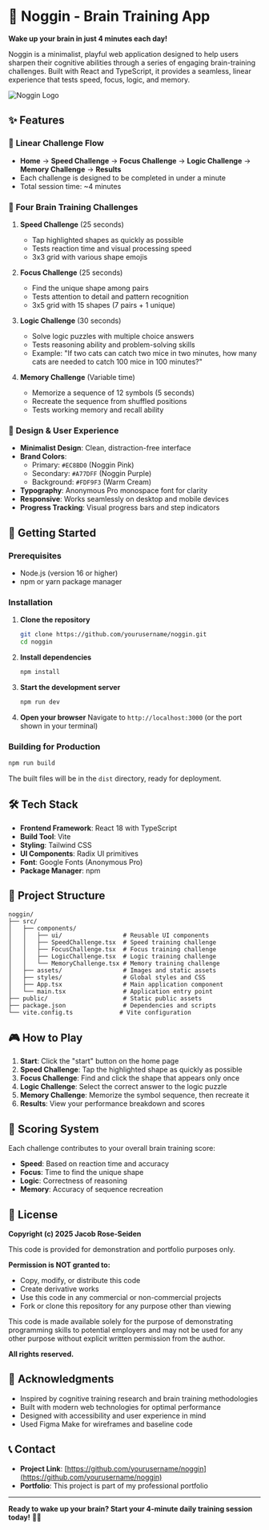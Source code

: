 # 🧠 Noggin - Brain Training App

**Wake up your brain in just 4 minutes each day!**

Noggin is a minimalist, playful web application designed to help users sharpen their cognitive abilities through a series of engaging brain-training challenges. Built with React and TypeScript, it provides a seamless, linear experience that tests speed, focus, logic, and memory.

![Noggin Logo](src/assets/ad58094748433b4de87596d819146b9da22d2517.png)

## ✨ Features

### 🎯 **Linear Challenge Flow**

- **Home** → **Speed Challenge** → **Focus Challenge** → **Logic Challenge** → **Memory Challenge** → **Results**
- Each challenge is designed to be completed in under a minute
- Total session time: ~4 minutes

### 🧩 **Four Brain Training Challenges**

1. **Speed Challenge** (25 seconds)

   - Tap highlighted shapes as quickly as possible
   - Tests reaction time and visual processing speed
   - 3x3 grid with various shape emojis

2. **Focus Challenge** (25 seconds)

   - Find the unique shape among pairs
   - Tests attention to detail and pattern recognition
   - 3x5 grid with 15 shapes (7 pairs + 1 unique)

3. **Logic Challenge** (30 seconds)

   - Solve logic puzzles with multiple choice answers
   - Tests reasoning ability and problem-solving skills
   - Example: "If two cats can catch two mice in two minutes, how many cats are needed to catch 100 mice in 100 minutes?"

4. **Memory Challenge** (Variable time)
   - Memorize a sequence of 12 symbols (5 seconds)
   - Recreate the sequence from shuffled positions
   - Tests working memory and recall ability

### 🎨 **Design & User Experience**

- **Minimalist Design**: Clean, distraction-free interface
- **Brand Colors**:
  - Primary: `#EC8BD0` (Noggin Pink)
  - Secondary: `#A77DFF` (Noggin Purple)
  - Background: `#FDF9F3` (Warm Cream)
- **Typography**: Anonymous Pro monospace font for clarity
- **Responsive**: Works seamlessly on desktop and mobile devices
- **Progress Tracking**: Visual progress bars and step indicators

## 🚀 Getting Started

### Prerequisites

- Node.js (version 16 or higher)
- npm or yarn package manager

### Installation

1. **Clone the repository**

   ```bash
   git clone https://github.com/yourusername/noggin.git
   cd noggin
   ```

2. **Install dependencies**

   ```bash
   npm install
   ```

3. **Start the development server**

   ```bash
   npm run dev
   ```

4. **Open your browser**
   Navigate to `http://localhost:3000` (or the port shown in your terminal)

### Building for Production

```bash
npm run build
```

The built files will be in the `dist` directory, ready for deployment.

## 🛠️ Tech Stack

- **Frontend Framework**: React 18 with TypeScript
- **Build Tool**: Vite
- **Styling**: Tailwind CSS
- **UI Components**: Radix UI primitives
- **Font**: Google Fonts (Anonymous Pro)
- **Package Manager**: npm

## 📁 Project Structure

```
noggin/
├── src/
│   ├── components/
│   │   ├── ui/                 # Reusable UI components
│   │   ├── SpeedChallenge.tsx  # Speed training challenge
│   │   ├── FocusChallenge.tsx  # Focus training challenge
│   │   ├── LogicChallenge.tsx  # Logic training challenge
│   │   └── MemoryChallenge.tsx # Memory training challenge
│   ├── assets/                 # Images and static assets
│   ├── styles/                 # Global styles and CSS
│   ├── App.tsx                 # Main application component
│   └── main.tsx                # Application entry point
├── public/                     # Static public assets
├── package.json                # Dependencies and scripts
└── vite.config.ts             # Vite configuration
```

## 🎮 How to Play

1. **Start**: Click the "start" button on the home page
2. **Speed Challenge**: Tap the highlighted shape as quickly as possible
3. **Focus Challenge**: Find and click the shape that appears only once
4. **Logic Challenge**: Select the correct answer to the logic puzzle
5. **Memory Challenge**: Memorize the symbol sequence, then recreate it
6. **Results**: View your performance breakdown and scores

## 🎯 Scoring System

Each challenge contributes to your overall brain training score:

- **Speed**: Based on reaction time and accuracy
- **Focus**: Time to find the unique shape
- **Logic**: Correctness of reasoning
- **Memory**: Accuracy of sequence recreation

## 📝 License

**Copyright (c) 2025 Jacob Rose-Seiden**

This code is provided for demonstration and portfolio purposes only.

**Permission is NOT granted to:**

- Copy, modify, or distribute this code
- Create derivative works
- Use this code in any commercial or non-commercial projects
- Fork or clone this repository for any purpose other than viewing

This code is made available solely for the purpose of demonstrating programming skills to potential employers and may not be used for any other purpose without explicit written permission from the author.

**All rights reserved.**

## 🙏 Acknowledgments

- Inspired by cognitive training research and brain training methodologies
- Built with modern web technologies for optimal performance
- Designed with accessibility and user experience in mind
- Used Figma Make for wireframes and baseline code

## 📞 Contact

- **Project Link**: [https://github.com/yourusername/noggin](https://github.com/yourusername/noggin)
- **Portfolio**: This project is part of my professional portfolio

---

**Ready to wake up your brain? Start your 4-minute daily training session today!** 🧠✨
